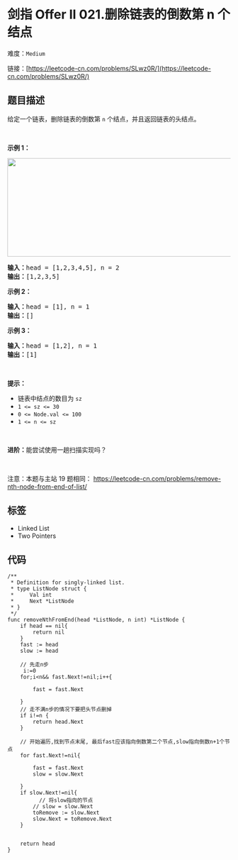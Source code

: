 # 剑指 Offer II 021.删除链表的倒数第 n 个结点

难度：`Medium`

 链接：[https://leetcode-cn.com/problems/SLwz0R/](https://leetcode-cn.com/problems/SLwz0R/)

## 题目描述

<p>给定一个链表，删除链表的倒数第&nbsp;<code>n</code><em>&nbsp;</em>个结点，并且返回链表的头结点。</p>

<p>&nbsp;</p>

<p><strong>示例 1：</strong></p>

<p><img alt="" src="https://assets.leetcode.com/uploads/2020/10/03/remove_ex1.jpg" style="width: 542px; height: 222px;" /></p>

<pre>
<strong>输入：</strong>head = [1,2,3,4,5], n = 2
<strong>输出：</strong>[1,2,3,5]
</pre>

<p><strong>示例 2：</strong></p>

<pre>
<strong>输入：</strong>head = [1], n = 1
<strong>输出：</strong>[]
</pre>

<p><strong>示例 3：</strong></p>

<pre>
<strong>输入：</strong>head = [1,2], n = 1
<strong>输出：</strong>[1]
</pre>

<p>&nbsp;</p>

<p><strong>提示：</strong></p>

<ul>
	<li>链表中结点的数目为 <code>sz</code></li>
	<li><code>1 &lt;= sz &lt;= 30</code></li>
	<li><code>0 &lt;= Node.val &lt;= 100</code></li>
	<li><code>1 &lt;= n &lt;= sz</code></li>
</ul>

<p>&nbsp;</p>

<p><strong>进阶：</strong>能尝试使用一趟扫描实现吗？</p>

<p>&nbsp;</p>

<p><meta charset="UTF-8" />注意：本题与主站 19&nbsp;题相同：&nbsp;<a href="https://leetcode-cn.com/problems/remove-nth-node-from-end-of-list/">https://leetcode-cn.com/problems/remove-nth-node-from-end-of-list/</a></p>

## 标签

 - Linked List 
 - Two Pointers 

## 代码

```golang
/**
 * Definition for singly-linked list.
 * type ListNode struct {
 *     Val int
 *     Next *ListNode
 * }
 */
func removeNthFromEnd(head *ListNode, n int) *ListNode {
    if head == nil{
        return nil
    }
    fast := head
    slow := head
    
    // 先走n步
     i:=0
    for;i<n&& fast.Next!=nil;i++{
       
        fast = fast.Next
        
    }
    // 走不满n步的情况下要把头节点删掉
    if i!=n {
        return head.Next
    }

    // 开始遍历,找到节点末尾, 最后fast应该指向倒数第二个节点,slow指向倒数n+1个节点
    for fast.Next!=nil{
       
        fast = fast.Next
        slow = slow.Next
        
    }
    if slow.Next!=nil{
          // 将slow指向的节点
        // slow = slow.Next 
        toRemove := slow.Next
        slow.Next = toRemove.Next
    }
  

    return head
}
```